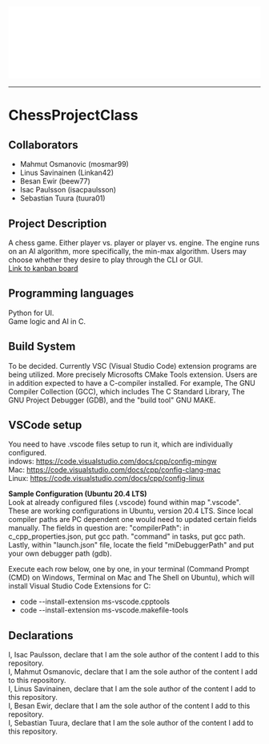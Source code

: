 ![Ultra Deluxe Chess](https://github.com/mosmar99/ChessProjectClass/blob/main/chess_pic.png "Ultra Deluxe Chess")
___
# ChessProjectClass

## Collaborators
* Mahmut Osmanovic (mosmar99)
* Linus Savinainen (Linkan42)
* Besan Ewir (beew77)
* Isac Paulsson (isacpaulsson)
* Sebastian Tuura (tuura01)

## Project Description
A chess game. Either player vs. player or player vs. engine. The engine runs on an AI algorithm, more specifically, the min-max algorithm. Users may choose whether they desire to play through the CLI or GUI. <br />
[Link to kanban board](https://github.com/users/mosmar99/projects/2)

## Programming languages
Python for UI. <br />
Game logic and AI in C.

## Build System
To be decided. Currently VSC (Visual Studio Code) extension programs are being utilized. More precisely Microsofts CMake Tools extension. Users are in addition expected to have a C-compiler installed. For example, The GNU Compiler Collection (GCC), which includes The C Standard Library, The GNU Project Debugger  (GDB), and the "build tool" GNU MAKE.

## VSCode setup
You need to have .vscode files setup to run it, which are individually configured.<br />
indows: https://code.visualstudio.com/docs/cpp/config-mingw<br />
Mac: https://code.visualstudio.com/docs/cpp/config-clang-mac<br />
Linux: https://code.visualstudio.com/docs/cpp/config-linux<br />

**Sample Configuration (Ubuntu 20.4 LTS)**<br />
Look at already configured files (.vscode) found within map ".vscode". These are working configurations in Ubuntu, version 20.4 LTS. Since local compiler paths are PC dependent one would need to updated certain fields manually. The fields in question are: "compilerPath": in c_cpp_properties.json, put gcc path. "command" in tasks, put gcc path. Lastly, within "launch.json" file, locate the field "miDebuggerPath" and put your own debugger path (gdb).

Execute each row below, one by one, in your terminal (Command Prompt (CMD) on Windows, Terminal on Mac and The Shell on Ubuntu), which will install Visual Studio Code Extensions for C:

- code --install-extension ms-vscode.cpptools
- code --install-extension ms-vscode.makefile-tools

## Declarations
I, Isac Paulsson, declare that I am the sole author of the content I add to this repository. <br />
I, Mahmut Osmanovic, declare that I am the sole author of the content I add to this repository. <br />
I, Linus Savinainen, declare that I am the sole author of the content I add to this repository. <br />
I, Besan Ewir, declare that I am the sole author of the content I add to this repository. <br />
I, Sebastian Tuura, declare that I am the sole author of the content I add to this repository. <br />
